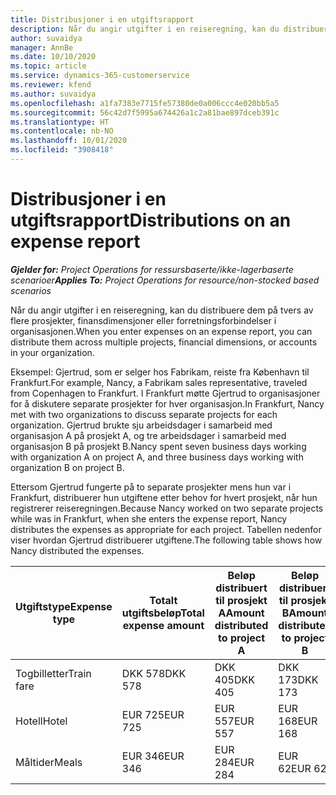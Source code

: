 ```yaml
---
title: Distribusjoner i en utgiftsrapport
description: Når du angir utgifter i en reiseregning, kan du distribuere dem på tvers av flere prosjekter, juridiske enheter eller forretningsforbindelser i organisasjonen.
author: suvaidya
manager: AnnBe
ms.date: 10/10/2020
ms.topic: article
ms.service: dynamics-365-customerservice
ms.reviewer: kfend
ms.author: suvaidya
ms.openlocfilehash: a1fa7383e7715fe57380de0a006ccc4e020bb5a5
ms.sourcegitcommit: 56c42d7f5995a674426a1c2a81bae897dceb391c
ms.translationtype: HT
ms.contentlocale: nb-NO
ms.lasthandoff: 10/01/2020
ms.locfileid: "3908418"
---
```

# <a name="distributions-on-an-expense-report"></a><span data-ttu-id="fbbd4-103">Distribusjoner i en utgiftsrapport</span><span class="sxs-lookup"><span data-stu-id="fbbd4-103">Distributions on an expense report</span></span>

<span data-ttu-id="fbbd4-104">_**Gjelder for:** Project Operations for ressursbaserte/ikke-lagerbaserte scenarioer_</span><span class="sxs-lookup"><span data-stu-id="fbbd4-104">_**Applies To:** Project Operations for resource/non-stocked based scenarios_</span></span>

<span data-ttu-id="fbbd4-105">Når du angir utgifter i en reiseregning, kan du distribuere dem på tvers av flere prosjekter, finansdimensjoner eller forretningsforbindelser i organisasjonen.</span><span class="sxs-lookup"><span data-stu-id="fbbd4-105">When you enter expenses on an expense report, you can distribute them across multiple projects, financial dimensions, or accounts in your organization.</span></span>

<span data-ttu-id="fbbd4-106">Eksempel: Gjertrud, som er selger hos Fabrikam, reiste fra København til Frankfurt.</span><span class="sxs-lookup"><span data-stu-id="fbbd4-106">For example, Nancy, a Fabrikam sales representative, traveled from Copenhagen to Frankfurt.</span></span> <span data-ttu-id="fbbd4-107">I Frankfurt møtte Gjertrud to organisasjoner for å diskutere separate prosjekter for hver organisasjon.</span><span class="sxs-lookup"><span data-stu-id="fbbd4-107">In Frankfurt, Nancy met with two organizations to discuss separate projects for each organization.</span></span> <span data-ttu-id="fbbd4-108">Gjertrud brukte sju arbeidsdager i samarbeid med organisasjon A på prosjekt A, og tre arbeidsdager i samarbeid med organisasjon B på prosjekt B.</span><span class="sxs-lookup"><span data-stu-id="fbbd4-108">Nancy spent seven business days working with organization A on project A, and three business days working with organization B on project B.</span></span>

<span data-ttu-id="fbbd4-109">Ettersom Gjertrud fungerte på to separate prosjekter mens hun var i Frankfurt, distribuerer hun utgiftene etter behov for hvert prosjekt, når hun registrerer reiseregningen.</span><span class="sxs-lookup"><span data-stu-id="fbbd4-109">Because Nancy worked on two separate projects while was in Frankfurt, when she enters the expense report, Nancy distributes the expenses as appropriate for each project.</span></span> <span data-ttu-id="fbbd4-110">Tabellen nedenfor viser hvordan Gjertrud distribuerer utgiftene.</span><span class="sxs-lookup"><span data-stu-id="fbbd4-110">The following table shows how Nancy distributed the expenses.</span></span>

| <span data-ttu-id="fbbd4-111">Utgiftstype</span><span class="sxs-lookup"><span data-stu-id="fbbd4-111">Expense type</span></span> | <span data-ttu-id="fbbd4-112">Totalt utgiftsbeløp</span><span class="sxs-lookup"><span data-stu-id="fbbd4-112">Total expense amount</span></span> | <span data-ttu-id="fbbd4-113">Beløp distribuert til prosjekt A</span><span class="sxs-lookup"><span data-stu-id="fbbd4-113">Amount distributed to project A</span></span> | <span data-ttu-id="fbbd4-114">Beløp distribuert til prosjekt B</span><span class="sxs-lookup"><span data-stu-id="fbbd4-114">Amount distributed to project B</span></span> |
|--------------|----------------------|---------------------------------|---------------------------------|
| <span data-ttu-id="fbbd4-115">Togbilletter</span><span class="sxs-lookup"><span data-stu-id="fbbd4-115">Train fare</span></span>   | <span data-ttu-id="fbbd4-116">DKK 578</span><span class="sxs-lookup"><span data-stu-id="fbbd4-116">DKK 578</span></span>              | <span data-ttu-id="fbbd4-117">DKK 405</span><span class="sxs-lookup"><span data-stu-id="fbbd4-117">DKK 405</span></span>                         | <span data-ttu-id="fbbd4-118">DKK 173</span><span class="sxs-lookup"><span data-stu-id="fbbd4-118">DKK 173</span></span>                         |
| <span data-ttu-id="fbbd4-119">Hotell</span><span class="sxs-lookup"><span data-stu-id="fbbd4-119">Hotel</span></span>        | <span data-ttu-id="fbbd4-120">EUR 725</span><span class="sxs-lookup"><span data-stu-id="fbbd4-120">EUR 725</span></span>              | <span data-ttu-id="fbbd4-121">EUR 557</span><span class="sxs-lookup"><span data-stu-id="fbbd4-121">EUR 557</span></span>                         | <span data-ttu-id="fbbd4-122">EUR 168</span><span class="sxs-lookup"><span data-stu-id="fbbd4-122">EUR 168</span></span>                         |
| <span data-ttu-id="fbbd4-123">Måltider</span><span class="sxs-lookup"><span data-stu-id="fbbd4-123">Meals</span></span>        | <span data-ttu-id="fbbd4-124">EUR 346</span><span class="sxs-lookup"><span data-stu-id="fbbd4-124">EUR 346</span></span>              | <span data-ttu-id="fbbd4-125">EUR 284</span><span class="sxs-lookup"><span data-stu-id="fbbd4-125">EUR 284</span></span>                         | <span data-ttu-id="fbbd4-126">EUR 62</span><span class="sxs-lookup"><span data-stu-id="fbbd4-126">EUR 62</span></span>                          |
